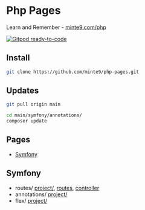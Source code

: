 # Php Pages

Learn and Remember - [minte9.com/php](https://www.minte9.com/php)

[![Gitpod ready-to-code](https://img.shields.io/badge/Gitpod-ready--to--code-blue?logo=gitpod)](https://gitpod.io/#https://github.com/minte9/php-pages)

## Install

~~~sh
git clone https://github.com/minte9/php-pages.git
~~~

## Updates

~~~sh
git pull origin main

cd main/symfony/annotations/
composer update
~~~

## Pages

- [Symfony](#symfony) 

## Symfony
  * routes/ [project/](./main/symfony/routes), [routes](./main/symfony/routes/config/routes.yaml), [controller](./main/symfony/routes/src/Controller/DefaultController.php)
  * annotations/ [project/](./main/symfony/annotations)
  * flex/ [project/](./main/symfony/flex)
